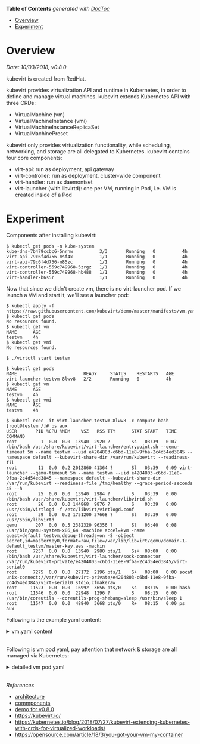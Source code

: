 <!-- START doctoc generated TOC please keep comment here to allow auto update -->
<!-- DON'T EDIT THIS SECTION, INSTEAD RE-RUN doctoc TO UPDATE -->
**Table of Contents**  *generated with [DocToc](https://github.com/thlorenz/doctoc)*

- [Overview](#overview)
- [Experiment](#experiment)

<!-- END doctoc generated TOC please keep comment here to allow auto update -->

# Overview

*Date: 10/03/2018, v0.8.0*

kubevirt is created from RedHat.

kubevirt provides virtualization API and runtime in Kubernetes, in order to define and manage virtual
machines. kubevirt extends Kubernetes API with three CRDs:
- VirtualMachine (vm)
- VirtualMachineInstance (vmi)
- VirtualMachineInstanceReplicaSet
- VirtualMachinePreset

kubevirt only provides virtualization functionality, while scheduling, networking, and storage are
all delegated to Kubernetes. kubevirt contains four core components:
- virt-api: run as deployment, api gateway
- virt-controller: run as deployment, cluster-wide component
- virt-handler: run as daemontset
- virt-launcher (with libvirtd): one per VM, running in Pod, i.e. VM is created inside of a Pod

# Experiment

Components after installing kubevirt:

```
$ kubectl get pods -n kube-system
kube-dns-7b479ccbc6-5nrhw          3/3       Running   0          4h
virt-api-79c6f4d756-msf4x          1/1       Running   0          4h
virt-api-79c6f4d756-n85zc          1/1       Running   0          4h
virt-controller-559c749968-5zrgz   1/1       Running   0          4h
virt-controller-559c749968-hb488   1/1       Running   0          4h
virt-handler-b6s5r                 1/1       Running   0          4h
```

Now that since we didn't create vm, there is no virt-launcher pod. If we launch a VM and start it,
we'll see a launcher pod:

```
$ kubectl apply -f https://raw.githubusercontent.com/kubevirt/demo/master/manifests/vm.yaml
$ kubectl get pods
No resources found.
$ kubectl get vm
NAME      AGE
testvm    4h
$ kubectl get vmi
No resources found.

$ ./virtctl start testvm

$ kubectl get pods
NAME                         READY     STATUS    RESTARTS   AGE
virt-launcher-testvm-8lwv8   2/2       Running   0          4h
$ kubectl get vm
NAME      AGE
testvm    4h
$ kubectl get vmi
NAME      AGE
testvm    4h

$ kubectl exec -it virt-launcher-testvm-8lwv8 -c compute bash
[root@testvm /]# ps aux
USER       PID %CPU %MEM    VSZ   RSS TTY      STAT START   TIME COMMAND
root         1  0.0  0.0  13940  2920 ?        Ss   03:39   0:07 /bin/bash /usr/share/kubevirt/virt-launcher/entrypoint.sh --qemu-timeout 5m --name testvm --uid e4204803-c6bd-11e8-9fba-2c4d54ed3845 --namespace default --kubevirt-share-dir /var/run/kubevirt --readiness-fil
root        11  0.0  0.2 2012860 41364 ?       Sl   03:39   0:09 virt-launcher --qemu-timeout 5m --name testvm --uid e4204803-c6bd-11e8-9fba-2c4d54ed3845 --namespace default --kubevirt-share-dir /var/run/kubevirt --readiness-file /tmp/healthy --grace-period-seconds 45 --h
root        25  0.0  0.0  13940  2984 ?        S    03:39   0:00 /bin/bash /usr/share/kubevirt/virt-launcher/libvirtd.sh
root        26  0.0  0.0 144868  9876 ?        S    03:39   0:00 /usr/sbin/virtlogd -f /etc/libvirt/virtlogd.conf
root        39  0.0  0.2 1751200 37668 ?       Sl   03:39   0:00 /usr/sbin/libvirtd
qemu       207  0.0  0.5 2382320 96356 ?       Sl   03:40   0:08 /usr/bin/qemu-system-x86_64 -machine accel=kvm -name guest=default_testvm,debug-threads=on -S -object secret,id=masterKey0,format=raw,file=/var/lib/libvirt/qemu/domain-1-default_testvm/master-key.aes -machin
root      7257  0.0  0.0  13940  2980 pts/1    Ss+  08:00   0:00 /bin/bash /usr/share/kubevirt/virt-launcher/sock-connector /var/run/kubevirt-private/e4204803-c6bd-11e8-9fba-2c4d54ed3845/virt-serial0
root      7275  0.0  0.0  27172  2196 pts/1    S+   08:00   0:00 socat unix-connect://var/run/kubevirt-private/e4204803-c6bd-11e8-9fba-2c4d54ed3845/virt-serial0 stdio,cfmakeraw
root     11523  0.0  0.0  16992  3656 pts/0    Ss   08:15   0:00 bash
root     11546  0.0  0.0  22948  1296 ?        S    08:15   0:00 /usr/bin/coreutils --coreutils-prog-shebang=sleep /usr/bin/sleep 1
root     11547  0.0  0.0  48840  3668 pts/0    R+   08:15   0:00 ps aux
```

Following is the example yaml content:

<details><summary>vm.yaml content</summary><p>

```yaml
apiVersion: kubevirt.io/v1alpha2
kind: VirtualMachine
metadata:
  name: testvm
spec:
  running: false
  selector:
    matchLabels:
      guest: testvm
  template:
    metadata:
      labels:
        guest: testvm
        kubevirt.io/size: small
    spec:
      domain:
        devices:
          disks:
            - name: registrydisk
              volumeName: registryvolume
              disk:
                bus: virtio
            - name: cloudinitdisk
              volumeName: cloudinitvolume
              disk:
                bus: virtio
      volumes:
        - name: registryvolume
          registryDisk:
            image: kubevirt/cirros-registry-disk-demo
        - name: cloudinitvolume
          cloudInitNoCloud:
            userDataBase64: SGkuXG4=
---
apiVersion: kubevirt.io/v1alpha2
kind: VirtualMachineInstancePreset
metadata:
  name: small
spec:
  selector:
    matchLabels:
      kubevirt.io/size: small
  domain:
    resources:
      requests:
        memory: 64M
    devices: {}
```

</p></details></br>

Following is vm pod yaml, pay attention that network & storage are all managed via Kubernetes:

<details><summary>detailed vm pod yaml</summary><p>

```yaml
$ kubectl get pods -n default virt-launcher-testvm-8lwv8 -o yaml
apiVersion: v1
kind: Pod
metadata:
  annotations:
    kubevirt.io/domain: testvm
    kubevirt.io/owned-by: virt-handler
  creationTimestamp: 2018-10-03T03:39:11Z
  generateName: virt-launcher-testvm-
  labels:
    guest: testvm
    kubevirt.io: virt-launcher
    kubevirt.io/created-by: e4204803-c6bd-11e8-9fba-2c4d54ed3845
    kubevirt.io/size: small
  name: virt-launcher-testvm-8lwv8
  namespace: default
  resourceVersion: "2612"
  selfLink: /api/v1/namespaces/default/pods/virt-launcher-testvm-8lwv8
  uid: e421de6f-c6bd-11e8-9fba-2c4d54ed3845
spec:
  containers:
  - command:
    - /entry-point.sh
    env:
    - name: COPY_PATH
      value: /var/run/libvirt/kubevirt-ephemeral-disk/registry-disk-data/default/testvm/disk_registryvolume/disk-image
    image: kubevirt/cirros-registry-disk-demo
    imagePullPolicy: IfNotPresent
    name: volumeregistryvolume
    readinessProbe:
      exec:
        command:
        - cat
        - /tmp/healthy
      failureThreshold: 5
      initialDelaySeconds: 2
      periodSeconds: 5
      successThreshold: 2
      timeoutSeconds: 5
    resources: {}
    terminationMessagePath: /dev/termination-log
    terminationMessagePolicy: File
    volumeMounts:
    - mountPath: /var/run/libvirt
      name: libvirt-runtime
    - mountPath: /var/run/secrets/kubernetes.io/serviceaccount
      name: default-token-b2vzv
      readOnly: true
  - command:
    - /usr/share/kubevirt/virt-launcher/entrypoint.sh
    - --qemu-timeout
    - 5m
    - --name
    - testvm
    - --uid
    - e4204803-c6bd-11e8-9fba-2c4d54ed3845
    - --namespace
    - default
    - --kubevirt-share-dir
    - /var/run/kubevirt
    - --readiness-file
    - /tmp/healthy
    - --grace-period-seconds
    - "45"
    - --hook-sidecars
    - "0"
    image: docker.io/kubevirt/virt-launcher:v0.8.0
    imagePullPolicy: IfNotPresent
    name: compute
    readinessProbe:
      exec:
        command:
        - cat
        - /tmp/healthy
      failureThreshold: 5
      initialDelaySeconds: 2
      periodSeconds: 2
      successThreshold: 1
      timeoutSeconds: 5
    resources:
      limits:
        devices.kubevirt.io/kvm: "1"
        devices.kubevirt.io/tun: "1"
      requests:
        devices.kubevirt.io/kvm: "1"
        devices.kubevirt.io/tun: "1"
        memory: "161679432"
    securityContext:
      capabilities:
        add:
        - NET_ADMIN
      privileged: false
      runAsUser: 0
    terminationMessagePath: /dev/termination-log
    terminationMessagePolicy: File
    volumeMounts:
    - mountPath: /var/run/kubevirt
      name: virt-share-dir
    - mountPath: /var/run/libvirt
      name: libvirt-runtime
    - mountPath: /var/run/secrets/kubernetes.io/serviceaccount
      name: default-token-b2vzv
      readOnly: true
  dnsPolicy: ClusterFirst
  hostname: testvm
  nodeName: 127.0.0.1
  nodeSelector:
    kubevirt.io/schedulable: "true"
  priority: 0
  restartPolicy: Never
  schedulerName: default-scheduler
  securityContext:
    runAsUser: 0
    seLinuxOptions:
      type: spc_t
  serviceAccount: default
  serviceAccountName: default
  terminationGracePeriodSeconds: 60
  tolerations:
  - effect: NoExecute
    key: node.kubernetes.io/not-ready
    operator: Exists
    tolerationSeconds: 300
  - effect: NoExecute
    key: node.kubernetes.io/unreachable
    operator: Exists
    tolerationSeconds: 300
  volumes:
  - hostPath:
      path: /var/run/kubevirt
      type: ""
    name: virt-share-dir
  - emptyDir: {}
    name: libvirt-runtime
  - name: default-token-b2vzv
    secret:
      defaultMode: 420
      secretName: default-token-b2vzv
status:
  conditions:
  - lastProbeTime: null
    lastTransitionTime: 2018-10-03T03:39:11Z
    status: "True"
    type: Initialized
  - lastProbeTime: null
    lastTransitionTime: 2018-10-03T03:40:02Z
    status: "True"
    type: Ready
  - lastProbeTime: null
    lastTransitionTime: null
    status: "True"
    type: ContainersReady
  - lastProbeTime: null
    lastTransitionTime: 2018-10-03T03:39:11Z
    status: "True"
    type: PodScheduled
  containerStatuses:
  - containerID: docker://6eb634b2c5ec85633afe855051729acb4b25b3ef63a231b32fd6a55d7a04162a
    image: kubevirt/virt-launcher:v0.8.0
    imageID: docker-pullable://kubevirt/virt-launcher@sha256:e631f3f5f5d4f5dac369a227e6a86169afcbf86c2426dd590d145dafc7ad02e2
    lastState: {}
    name: compute
    ready: true
    restartCount: 0
    state:
      running:
        startedAt: 2018-10-03T03:39:50Z
  - containerID: docker://61212797207b7815275bb8883310519d4aaf516add1c5dfe23803bc7989b044b
    image: kubevirt/cirros-registry-disk-demo:latest
    imageID: docker-pullable://kubevirt/cirros-registry-disk-demo@sha256:936840c4117283e21fce4445602a211bb686496c8d29a501b8cd84825509a896
    lastState: {}
    name: volumeregistryvolume
    ready: true
    restartCount: 0
    state:
      running:
        startedAt: 2018-10-03T03:39:26Z
  hostIP: 127.0.0.1
  phase: Running
  podIP: 172.17.0.8
  qosClass: Burstable
  startTime: 2018-10-03T03:39:11Z
```

</p></details></br>

*References*

- [architecture](https://github.com/kubevirt/kubevirt/blob/v0.8.0/docs/architecture.md)
- [commponents](https://github.com/kubevirt/kubevirt/blob/v0.8.0/docs/components.md)
- [demo for v0.8.0](https://github.com/kubevirt/demo/tree/c4209aa0f81773b283f2bcafb79fa0b31693d62a)
- https://kubevirt.io/
- https://kubernetes.io/blog/2018/07/27/kubevirt-extending-kubernetes-with-crds-for-virtualized-workloads/
- https://opensource.com/article/18/3/you-got-your-vm-my-container
